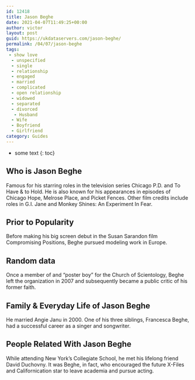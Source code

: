 ```yaml
---
id: 12418
title: Jason Beghe
date: 2021-04-07T11:49:25+00:00
author: victor
layout: post
guid: https://ukdataservers.com/jason-beghe/
permalink: /04/07/jason-beghe
tags:
 - show love
  - unspecified
  - single
  - relationship
  - engaged
  - married
  - complicated
  - open relationship
  - widowed
  - separated
  - divorced
   - Husband
  - Wife
  - Boyfriend
  - Girlfriend
category: Guides
---
```


* some text
{: toc}


## Who is Jason Beghe



Famous for his starring roles in the television series Chicago P.D. and To Have & to Hold. He is also known for his appearances in episodes of Chicago Hope, Melrose Place, and Picket Fences. Other film credits include roles in G.I. Jane and Monkey Shines: An Experiment In Fear.

                
                
                
## Prior to Popularity



Before making his big screen debut in the Susan Sarandon film Compromising Positions, Beghe pursued modeling work in Europe.

                
                
                
## Random data



Once a member of and &#8220;poster boy&#8221; for the Church of Scientology, Beghe left the organization in 2007 and subsequently became a public critic of his former faith.

                
                
                
## Family & Everyday Life of Jason Beghe



He married Angie Janu in 2000. One of his three siblings, Francesca Beghe, had a successful career as a singer and songwriter.

                
                
                
## People Related With Jason Beghe



While attending New York&#8217;s Collegiate School, he met his lifelong friend David Duchovny. It was Beghe, in fact, who encouraged the future X-Files and Californication star to leave academia and pursue acting.

                
              
            
          
          
          